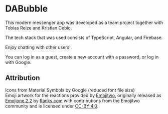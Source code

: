 # DABubble

This modern messenger app was developed as a team project together with Tobias Reize and Kristian Cebic.

The tech stack that was used consists of TypeScript, Angular, and Firebase.

Enjoy chatting with other users!

You can log in as a guest, create a new account with a password, or log in with Google.

## Attribution
Icons from Material Symbols by Google (reduced font file size)<br>
Emoji artwork for the reactions provided by <a href="https://emojitwo.github.io/">Emojitwo</a>, originally released as <a href="https://www.emojione.com/">Emojione 2.2</a> by <a href="http://www.ranks.com/">Ranks.com</a> with contributions from the Emojitwo community and is licensed under <a href="https://creativecommons.org/licenses/by/4.0/legalcode">CC-BY 4.0</a>.
